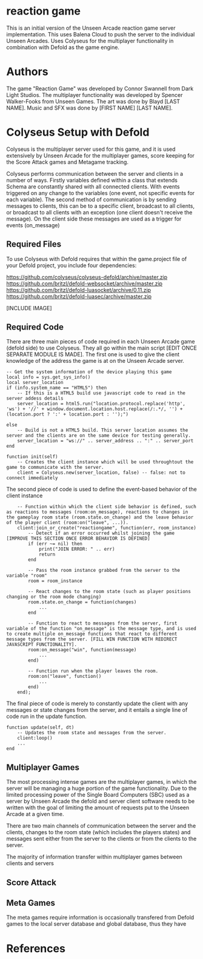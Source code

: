# reaction game
This is an initial version of the Unseen Arcade reaction game server implementation.  This uses Balena Cloud to push the server to the individual Unseen Arcades.  Uses Colyseus for the multiplayer functionality in combination with Defold as the game engine.

# Authors
The game "Reaction Game" was developed by Connor Swannell from Dark Light Studios.  The multiplayer functionality was developed by Spencer Walker-Fooks from Unseen Games.  The art was done by Blayd [LAST NAME].  Music and SFX was done by [FIRST NAME] [LAST NAME].

# Colyseus Setup with Defold
Colyseus is the multiplayer server used for this game, and it is used extensively by Unseen Arcade for the multiplayer games, score keeping for the Score Attack games and Metagame tracking.

Colyseus performs communication between the server and clients in a number of ways.  Firstly variables defined within a class that extends Schema are constantly shared with all connected clients.  With events triggered on any change to the variables (one event, not specific events for each variable).  The second method of communication is by sending messages to clients, this can be to a specific client, broadcast to all clients, or broadcast to all clients with an exception (one client doesn't receive the message).  On the client side these messages are used as a trigger for events (on_message)

## Required Files
To use Colyseus with Defold requires that within the game.project file of your Defold project, you include four dependencies:

https://github.com/colyseus/colyseus-defold/archive/master.zip
https://github.com/britzl/defold-websocket/archive/master.zip
https://github.com/britzl/defold-luasocket/archive/0.11.zip
https://github.com/britzl/defold-luasec/archive/master.zip

[INCLUDE IMAGE]

## Required Code
There are three main pieces of code required in each Unseen Arcade game (defold side) to use Colyseus. They all go within the main script [EDIT ONCE SEPARATE MODULE IS MADE]. The first one is used to give the client knowledge of the address the game is at on the Unseen Arcade server.

```
-- Get the system information of the device playing this game
local info = sys.get_sys_info()
local server_location
if (info.system_name == "HTML5") then
    -- If this is a HTML5 build use javascript code to read in the server addess details
	server_location = html5.run("location.protocol.replace('http', 'ws') + '//' + window.document.location.host.replace(/:.*/, '') + (location.port ? ':' + location.port : '');")

else
    -- Build is not a HTML5 build. This server location assumes the server and the clients are on the same device for testing generally.
	server_location = "ws://" .. server_address .. ":" .. server_port
end

function init(self)
    -- Creates the client instance which will be used throughtout the game to communicate with the server.
	client = Colyseus.new(server_location, false) -- false: not to connect immediately

```

The second piece of code is used to define the event-based behavior of the client instance 

```
    -- Function within which the client side behavior is defined, such as reactions to messages (room:on_message), reactions to changes in the gameplay room state (room.state.on_change) and the leave behavior of the player client (room:on("leave", ...)).
	client:join_or_create("reactiongame", function(err, room_instance)
        -- Detect if an error occurred whilst joining the game [IMPROVE THIS SECTION ONCE ERROR BEHAVIOR IS DEFINED]
		if (err ~= nil) then
			print("JOIN ERROR: " .. err)
			return
		end

        -- Pass the room instance grabbed from the server to the variable "room"
		room = room_instance

        -- React changes to the room state (such as player positions changing or the room mode changing)
		room.state.on_change = function(changes)
            ...
		end

        -- Function to react to messages from the server, first variable of the function "on_message" is the message type, and is used to create multiple on_message functions that react to different message types from the server. [FILL WIN FUNCTION WITH REDIRECT JAVASCRIPT FUNCTIONALITY].
		room:on_message("win", function(message)
            ...
		end)

        -- Function run when the player leaves the room.
		room:on("leave", function()
            ...
		end)
	end);
```

The final piece of code is merely to constantly update the client with any messages or state changes from the server, and it entails a single line of code run in the update function.

```
function update(self, dt)
    -- Updates the room state and messages from the server.
	client:loop()
	...
end
```

## Multiplayer Games
The most processing intense games are the multiplayer games, in which the server will be managing a huge portion of the game functionality. Due to the limited processing power of the Single Board Computers (SBC) used as a server by Unseen Arcade the defold and server client software needs to be written with the goal of limiting the amount of requests put to the Unseen Arcade at a given time.

There are two main channels of communication between the server and the clients, changes to the room state (which includes the players states) and messages sent either from the server to the clients or from the clients to the server.

The majority of information transfer within multiplayer games between clients and servers 

## Score Attack

## Meta Games
The meta games require information is occasionally transfered from Defold games to the local server database and global database, thus they have


# References



